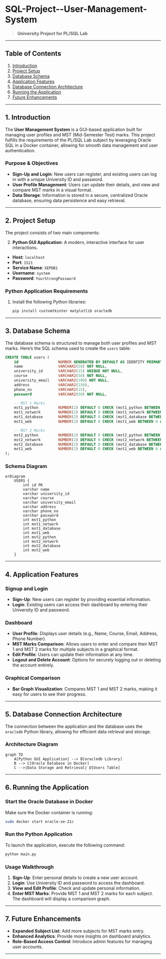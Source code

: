 # SQL-Project--User-Management-System
> **University Project for PL/SQL Lab**

---

## **Table of Contents**
1. [Introduction](#introduction)
2. [Project Setup](#project-setup)
3. [Database Schema](#database-schema)
4. [Application Features](#application-features)
5. [Database Connection Architecture](#database-connection-architecture)
6. [Running the Application](#running-the-application)
7. [Future Enhancements](#future-enhancements)

---

## **1. Introduction**

The **User Management System** is a GUI-based application built for managing user profiles and MST (Mid-Semester Test) marks. This project fulfills the requirements of the PL/SQL Lab subject by leveraging Oracle SQL in a Docker container, allowing for smooth data management and user authentication.

### **Purpose & Objectives**
- **Sign-Up and Login**: New users can register, and existing users can log in with a unique University ID and password.
- **User Profile Management**: Users can update their details, and view and compare MST marks in a visual format.
- **Data Storage**: Information is stored in a secure, centralized Oracle database, ensuring data persistence and easy retrieval.

---

## **2. Project Setup**

The project consists of two main components:

2. **Python GUI Application**: A modern, interactive interface for user interactions.



- **Host**: `localhost`
- **Port**: `1521`
- **Service Name**: `XEPDB1`
- **Username**: `system`
- **Password**: `YourStrongPassword`

### **Python Application Requirements**

1. Install the following Python libraries:

   ```bash
   pip install customtkinter matplotlib oracledb
   ```

---

## **3. Database Schema**

The database schema is structured to manage both user profiles and MST marks. Here’s the SQL schema used to create the `users` table:

```sql
CREATE TABLE users (
    id                  NUMBER GENERATED BY DEFAULT AS IDENTITY PRIMARY KEY,
    name                VARCHAR2(50) NOT NULL,
    university_id       VARCHAR2(15) UNIQUE NOT NULL,
    course              VARCHAR2(50) NOT NULL,
    university_email    VARCHAR2(100) NOT NULL,
    address             VARCHAR2(150),
    phone_no            VARCHAR2(15),
    password            VARCHAR2(50) NOT NULL,

    -- MST 1 Marks
    mst1_python         NUMBER(2) DEFAULT 0 CHECK (mst1_python BETWEEN 0 AND 20),
    mst1_network        NUMBER(2) DEFAULT 0 CHECK (mst1_network BETWEEN 0 AND 20),
    mst1_database       NUMBER(2) DEFAULT 0 CHECK (mst1_database BETWEEN 0 AND 20),
    mst1_web            NUMBER(2) DEFAULT 0 CHECK (mst1_web BETWEEN 0 AND 20),

    -- MST 2 Marks
    mst2_python         NUMBER(2) DEFAULT 0 CHECK (mst2_python BETWEEN 0 AND 20),
    mst2_network        NUMBER(2) DEFAULT 0 CHECK (mst2_network BETWEEN 0 AND 20),
    mst2_database       NUMBER(2) DEFAULT 0 CHECK (mst2_database BETWEEN 0 AND 20),
    mst2_web            NUMBER(2) DEFAULT 0 CHECK (mst2_web BETWEEN 0 AND 20)
);
```

### **Schema Diagram**

```mermaid
erDiagram
    USERS {
        int id PK
        varchar name
        varchar university_id
        varchar course
        varchar university_email
        varchar address
        varchar phone_no
        varchar password
        int mst1_python
        int mst1_network
        int mst1_database
        int mst1_web
        int mst2_python
        int mst2_network
        int mst2_database
        int mst2_web
    }
```

---

## **4. Application Features**

### **Signup and Login**
- **Sign-Up**: New users can register by providing essential information.
- **Login**: Existing users can access their dashboard by entering their University ID and password.

### **Dashboard**
- **User Profile**: Displays user details (e.g., Name, Course, Email, Address, Phone Number).
- **MST Marks Comparison**: Allows users to enter and compare their MST 1 and MST 2 marks for multiple subjects in a graphical format.
- **Edit Profile**: Users can update their information at any time.
- **Logout and Delete Account**: Options for securely logging out or deleting the account entirely.

### **Graphical Comparison**
- **Bar Graph Visualization**: Compares MST 1 and MST 2 marks, making it easy for users to see their progress.

---

## **5. Database Connection Architecture**

The connection between the application and the database uses the `oracledb` Python library, allowing for efficient data retrieval and storage.

### **Architecture Diagram**

```mermaid
graph TD
    A[Python GUI Application] --> B[oracledb Library]
    B --> C[Oracle Database in Docker]
    C -->|Data Storage and Retrieval| D[Users Table]
```

---

## **6. Running the Application**

### **Start the Oracle Database in Docker**

Make sure the Docker container is running:

```bash
sudo docker start oracle-xe-21c
```

### **Run the Python Application**

To launch the application, execute the following command:

```bash
python main.py
```

### **Usage Walkthrough**

1. **Sign-Up**: Enter personal details to create a new user account.
2. **Login**: Use University ID and password to access the dashboard.
3. **View and Edit Profile**: Check and update personal information.
4. **Enter MST Marks**: Provide MST 1 and MST 2 marks for each subject. The dashboard will display a comparison graph.

---

## **7. Future Enhancements**

- **Expanded Subject List**: Add more subjects for MST marks entry.
- **Enhanced Analytics**: Provide more insights on dashboard analytics.
- **Role-Based Access Control**: Introduce admin features for managing user accounts.

---

